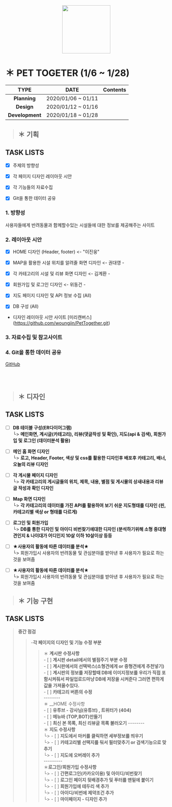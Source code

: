 <div align=center> 
 <img width="150" src="https://user-images.githubusercontent.com/74219139/104112803-7c14a800-5336-11eb-8326-9f69c35b41e0.PNG"> </img>
</div>


# ＊ PET TOGETER (1/6 ~ 1/28)
| **TYPE** | **DATE** | **Contents** |
|:---:|:---:|:---:|
|  **Planning** | 2020/01/06 ~ 01/11 | |
|  **Design** | 2020/01/12 ~ 01/16 | | 
| **Development**  | 2020/01/18 ~ 01/28 | |


> ## ＊ **기획**
TASK LISTS
-----------------
- [x] 주제의 방향성
- [x] 각 페이지 디자인 레이아웃 시안
- [x] 각 기능들의 자료수집
- [x] Git을 통한 데이터 공유



### 1. 방향성
사용자들에게 반려동물과 함께할수있는 시설들에 대한 정보를 제공해주는 사이트

### 2. 레이아웃 시안 
 
- [x] HOME 디자인 (Header, footer) <- "이진웅"

- [x] MAP을 활용한 시설 위치를 알려줄 화면 디자인 <- 권대영 - 

- [x] 각 카테고리의 시설 및 리뷰 화면 디자인 <- 김계환 - 

- [x] 회원가입 및 로그인 디자인  <- 위동건 -

- [x] 지도 페이지 디자인 및 API 정보 수집 (All)

- [x] DB 구성 (All) <br/>

* 디자인 레이아웃 시안 사이트 
[미리캔버스] (https://github.com/woungjin/PetTogether.git) 

### 3. 자료수집 및 참고사이트


### 4. Git을 통한 데이터 공유
[GitHub](https://github.com/woungjin/PetTogether.git)

<br/>
<br/>




> ## ＊ **디자인**
TASK LISTS
-----------------
 - [ ] __DB 테이블 구성(ER다이어그램)__ <br/>
  └> __메인화면, 계시글(카테고리), 리뷰(댓글작성 및 확인), 지도(api & 검색), 회원가입 및 로그인 (데이터분석 활용)__ <br/>


 - [ ] __메인 홈 화면 디자인__ <br/>
  └> **로고, Header, Footer, 색상 및 css를 활용한 디자인후 배포후 카테고리, 배너, 오늘의 리뷰 디자인** <br/>
  

 - [ ] __각 게시물 페이지 디자인__  <br/>
  └> **각 카테고리의 게시글들의 위치, 제목, 내용, 별점 및 게시물의 상새내용과 리뷰글 작성과 확인 디자인** <br/>
  
  
 - [ ] __Map 화면 디자인__ <br/>
  └> **각 카테고리의 데이터를 가진 API를 활용하여 보기 쉬운 지도형태를 디자인 (핀, 카테고리별 색상 or 형태를 다르게)** <br/>
  
  
 - [ ] __로그인 및 회원가입__ <br/>
  └> __DB를 통한 디자인 및 아이디 비번찾기에대한 디자인 (분석하기위해 소형 중대형견인지 & 나이대가 어디인지 10살 이하 10살이상 등등__<br/>
  
  
 - [ ] __★사용자의 활동에 따른 데이터를 분석★__ <br/>
  └> 회원가입시 사용자의 반려동물 및 관심분야를 받아낸 후 사용자가 필요로 하는 것을 보여줌 
  

 - [ ] __★사용자의 활동에 따른 데이터를 분석★__ <br/>
  └> 회원가입시 사용자의 반려동물 및 관심분야를 받아낸 후 사용자가 필요로 하는 것을 보여줌 
  

> ## ＊ **기능 구현**
TASK LISTS
----------------
> **중간 점검** </br>
>    > -__각 페이지의 디자인 및 기능 수정 부분__ </br>
>    >    > ＊ __계시판 수정사항__ </br>
>          - [ ] __계시판 detail에서의 별점주기 부분 수정__ </br>
>          - [ ] __계시판에서의 선택박스(소형견에게 or 중형견에게 추천넣기)__ </br>
>          - [ ] __계시판의 정보를 저장할때 DB에 이미지정보를 우리가 직접 포함시켜줘서 파일업로드마냥 DB에 저장을 시켜준다 그러면 편하게 값을 가져올수있다.__ </br>
>          - [ ] __카테고리 버튼의 수정__ </br> 
          -------- </br>
>    >    > ＊ __HOME 수정사항 </br>
          - [ ] __유투브 - 강사님(유튜브) , 트위터가 (404)__   </br>
          - [ ] __메뉴바 (TOP,BOT)만들기__ </br>
          - [ ] __최신 본 목록, 최신 리뷰글 목록 불러오기__ 
          -------- </br>
>    >    > ＊ __지도 수정사항__ </br>
          └> - [ ] __지도에서 마커를 클릭하면 세부정보를 띄우기__  </br>
          └> - [ ] __카테고리별 선택지를 둬서 필터맞추기 or 검색기능으로 맞추기__  </br>
          └> - [ ] __지도에 오버레이 추가__ </br>
          --------- </br>
>    >   >  ＊__로그인/회원가입 수정사항__ </br>
          └> - [ ] __간편로그인(카카오이용) 및 아이디/비번찾기__  </br>
          └> - [ ] __로그인 페이지 뒷배경추가 및 푸터를 맨밑에 붙이기__ </br>
          └> - [ ] __회원가입에 테두리 색 추가__  </br>
          └> - [ ] __아이디/비번에 제약조건 추가__  </br>
          └> - [ ] __마이페이지 - 디자인 추가__  </br>


